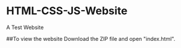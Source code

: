 # HTML-CSS-JS-Website
A Test Website

##To view the website
Download the ZIP file and open "index.html".
